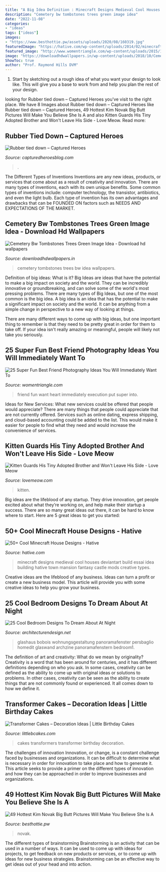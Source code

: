 ```yaml
---
title: "A Big Idea Definition : Minecraft Designs Medieval Cool Houses Deviantart Build Essai Idea Building Hative Town Mansion Fantasy Castle Mods Creative Types"
description: "Cemetery bw tombstones trees green image idea"
date: "2022-11-08"
categories:
- "ideas"
tags: ["ideas"]
images:
- "https://www.besthottie.pw/assets/uploads/2020/08/160319.jpg"
featuredImage: "https://hative.com/wp-content/uploads/2014/02/minecraft-houses/medieval-house-idea-24.jpg"
featured_image: "http://www.womentriangle.com/wp-content/uploads/2015/10/Big-heart.jpg"
image: "https://downloadhdwallpapers.in/wp-content/uploads/2018/10/Cemetery-Bw-Tombstones-Trees-Green-Image-Idea-1920x1080.jpg"
ShowToc: true
author: "Prof. Raymond Hills DVM"
---
```



1. Start by sketching out a rough idea of what you want your design to look like. This will give you a base to work from and help you plan the rest of your design.

	

		
looking for Rubber tied down – Captured Heroes you've visit to the right place. We have 8 Images about Rubber tied down – Captured Heroes like Rubber tied down – Captured Heroes, 49 Hottest Kim Novak Big Butt Pictures Will Make You Believe She Is A and also Kitten Guards His Tiny Adopted Brother and Won&#039;t Leave His Side - Love Meow. Read more:
		
    
## Rubber Tied Down – Captured Heroes

<img loading=lazy src="https://capturedheroesblog.com/wp-content/uploads/2020/09/ENiyED4XYAIEfje-768x1121.jpg" onerror="this.onerror=null;this.src='https://tse2.mm.bing.net/th?id=OIP.ARC8lqXJntZWZRQ3N09P4AHaKz&amp;pid=15.1';" alt="Rubber tied down – Captured Heroes">

_Source: capturedheroesblog.com_

>. 

	

The Different Types of Inventions
Inventions are any new ideas, products, or services that come about as a result of creativity and innovation. There are many types of inventions, each with its own unique benefits. Some common types of inventions include: computer technology, the transistor, antibiotics, and even the light bulb. Each type of invention has its own advantages and drawbacks that can be FOUNDED ON factors such as NEEDS AND EXPECTATIONS OF THE MARKET.

    
## Cemetery Bw Tombstones Trees Green Image Idea - Download Hd Wallpapers

<img loading=lazy src="https://downloadhdwallpapers.in/wp-content/uploads/2018/10/Cemetery-Bw-Tombstones-Trees-Green-Image-Idea-1920x1080.jpg" onerror="this.onerror=null;this.src='https://tse3.mm.bing.net/th?id=OIP.AHAGTm-Va6KFTrraMRVKwgHaEK&amp;pid=15.1';" alt="Cemetery Bw Tombstones Trees Green Image Idea - Download hd wallpapers">

_Source: downloadhdwallpapers.in_

>cemetery tombstones trees bw idea wallpapers. 

	

Definition of big ideas: What is it?
Big Ideas are ideas that have the potential to make a big impact on society and the world. They can be incredibly innovative or groundbreaking, and can solve some of the world's most pressing problems.
There are many types of Big Ideas, but one of the most common is the big idea. A big idea is an idea that has the potential to make a significant impact on society and the world. It can be anything from a simple change in perspective to a new way of looking at things.

There are many different ways to come up with big ideas, but one important thing to remember is that they need to be pretty great in order for them to take off. If your idea isn't really amazing or meaningful, people will likely not take you seriously.

    
## 25 Super Fun Best Friend Photography Ideas You Will Immediately Want To

<img loading=lazy src="http://www.womentriangle.com/wp-content/uploads/2015/10/Big-heart.jpg" onerror="this.onerror=null;this.src='https://tse3.mm.bing.net/th?id=OIP.sXmqD1sCAJi1jZFsd7loTAHaJ3&amp;pid=15.1';" alt="25 Super Fun Best Friend Photography Ideas You Will Immediately Want To">

_Source: womentriangle.com_

>friend fun want heart immediately execution put super into. 

	

Ideas for New Services: What new services could be offered that people would appreciate?
There are many things that people could appreciate that are not currently offered. Services such as online dating, express shipping, and cloud-based accounting could be added to the list. This would make it easier for people to find what they need and would increase the convenience of services.

    
## Kitten Guards His Tiny Adopted Brother And Won&#039;t Leave His Side - Love Meow

<img loading=lazy src="https://assets.rebelmouse.io/eyJhbGciOiJIUzI1NiIsInR5cCI6IkpXVCJ9.eyJpbWFnZSI6Imh0dHBzOi8vYXNzZXRzLnJibC5tcy8yMzUyMjA4Mi9vcmlnaW4uanBnIiwiZXhwaXJlc19hdCI6MTY2NTUzOTY1N30.x20aWNtSPCjL_jQGfDQFhck--izPb2AYPbwb1JcNlp8/img.jpg?width=1200&amp;coordinates=0%2C7%2C0%2C7&amp;height=600" onerror="this.onerror=null;this.src='https://tse3.mm.bing.net/th?id=OIP.6o7KfWApvAmmxjKsoFJ42AHaDt&amp;pid=15.1';" alt="Kitten Guards His Tiny Adopted Brother and Won&#039;t Leave His Side - Love Meow">

_Source: lovemeow.com_

>kitten. 

	

Big ideas are the lifeblood of any startup. They drive innovation, get people excited about what they’re working on, and help make their startup a success. There are so many great ideas out there, it can be hard to know where to start. Here are 5 great ideas to get you started: 

    
## 50+ Cool Minecraft House Designs - Hative

<img loading=lazy src="https://hative.com/wp-content/uploads/2014/02/minecraft-houses/medieval-house-idea-24.jpg" onerror="this.onerror=null;this.src='https://tse1.mm.bing.net/th?id=OIP.FC_cKkRqnPdJjjE61TbQCwHaD7&amp;pid=15.1';" alt="50+ Cool Minecraft House Designs - Hative">

_Source: hative.com_

>minecraft designs medieval cool houses deviantart build essai idea building hative town mansion fantasy castle mods creative types. 

	

Creative ideas are the lifeblood of any business. Ideas can turn a profit or create a new business model. This article will provide you with some creative ideas to help you grow your business.

    
## 25 Cool Bedroom Designs To Dream About At Night

<img loading=lazy src="https://cdn.architecturendesign.net/wp-content/uploads/2014/09/22-stunning-views-no-privacy-bedroom1.jpg" onerror="this.onerror=null;this.src='https://tse3.mm.bing.net/th?id=OIP.iC_8UFtzoL08B_Tm9RaELAHaEs&amp;pid=15.1';" alt="25 Cool Bedroom Designs To Dream About At Night">

_Source: architecturendesign.net_

>glashaus bobois wohnungsgestaltung panoramafenster persbaglio homedit glaswand archzine panoramafenstern bedroom1. 

	

The definition of art and creativity: What do we mean by originality?
Creativity is a word that has been around for centuries, and it has different definitions depending on who you ask. In some cases, creativity can be defined as the ability to come up with original ideas or solutions to problems. In other cases, creativity can be seen as the ability to create things that are not commonly found or experienced. It all comes down to how we define it.

    
## Transformer Cakes – Decoration Ideas | Little Birthday Cakes

<img loading=lazy src="http://www.littlebcakes.com/wp-content/uploads/2014/01/Transformers-Cakes.jpg" onerror="this.onerror=null;this.src='https://tse4.mm.bing.net/th?id=OIP.eHYRBmX5yNIexl5GHSDxVQHaJ4&amp;pid=15.1';" alt="Transformer Cakes – Decoration Ideas | Little Birthday Cakes">

_Source: littlebcakes.com_

>cakes transformers transformer birthday decoration. 

	

The challenges of innovation
Innovation, or change, is a constant challenge faced by businesses and organizations. It can be difficult to determine what is necessary in order for innovation to take place and how to generate it. This article seeks to provide a primer on the different types of innovation and how they can be approached in order to improve businesses and organizations.

    
## 49 Hottest Kim Novak Big Butt Pictures Will Make You Believe She Is A

<img loading=lazy src="https://www.besthottie.pw/assets/uploads/2020/08/160319.jpg" onerror="this.onerror=null;this.src='https://tse3.mm.bing.net/th?id=OIP.HamW68JArEMUbckw7B18rQHaJM&amp;pid=15.1';" alt="49 Hottest Kim Novak Big Butt Pictures Will Make You Believe She Is A">

_Source: besthottie.pw_

>novak. 

	

The different types of brainstorming
Brainstorming is an activity that can be used in a number of ways. It can be used to come up with ideas for projects, to get feedback on new products or services, or to come up with ideas for new business strategies. Brainstorming can be an effective way to get ideas out of your head and into action.

